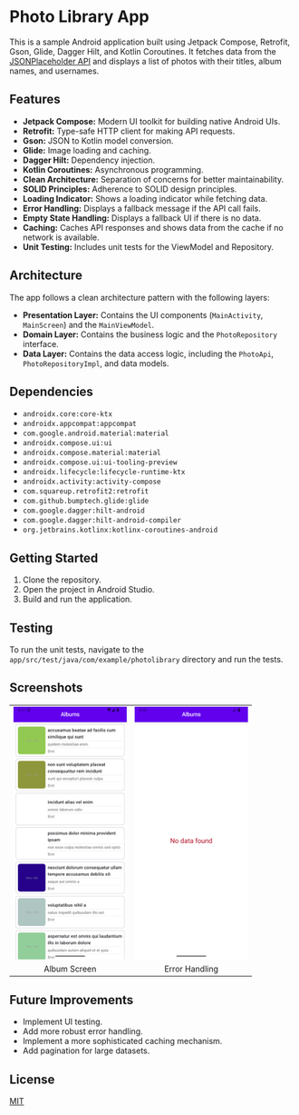 # Photo Library App

This is a sample Android application built using Jetpack Compose, Retrofit, Gson, Glide, Dagger
Hilt, and Kotlin Coroutines. It fetches data from
the [JSONPlaceholder API](https://jsonplaceholder.typicode.com/) and displays a list of photos with
their titles, album names, and usernames.

## Features

- **Jetpack Compose:** Modern UI toolkit for building native Android UIs.
- **Retrofit:** Type-safe HTTP client for making API requests.
- **Gson:** JSON to Kotlin model conversion.
- **Glide:** Image loading and caching.
- **Dagger Hilt:** Dependency injection.
- **Kotlin Coroutines:** Asynchronous programming.
- **Clean Architecture:** Separation of concerns for better maintainability.
- **SOLID Principles:** Adherence to SOLID design principles.
- **Loading Indicator:** Shows a loading indicator while fetching data.
- **Error Handling:** Displays a fallback message if the API call fails.
- **Empty State Handling:** Displays a fallback UI if there is no data.
- **Caching:** Caches API responses and shows data from the cache if no network is available.
- **Unit Testing:** Includes unit tests for the ViewModel and Repository.

## Architecture

The app follows a clean architecture pattern with the following layers:

- **Presentation Layer:** Contains the UI components (`MainActivity`, `MainScreen`) and the
  `MainViewModel`.
- **Domain Layer:** Contains the business logic and the `PhotoRepository` interface.
- **Data Layer:** Contains the data access logic, including the `PhotoApi`, `PhotoRepositoryImpl`,
  and data models.

## Dependencies

- `androidx.core:core-ktx`
- `androidx.appcompat:appcompat`
- `com.google.android.material:material`
- `androidx.compose.ui:ui`
- `androidx.compose.material:material`
- `androidx.compose.ui:ui-tooling-preview`
- `androidx.lifecycle:lifecycle-runtime-ktx`
- `androidx.activity:activity-compose`
- `com.squareup.retrofit2:retrofit`
- `com.github.bumptech.glide:glide`
- `com.google.dagger:hilt-android`
- `com.google.dagger:hilt-android-compiler`
- `org.jetbrains.kotlinx:kotlinx-coroutines-android`

## Getting Started

1. Clone the repository.
2. Open the project in Android Studio.
3. Build and run the application.

## Testing

To run the unit tests, navigate to the `app/src/test/java/com/example/photolibrary` directory and
run the tests.


## Screenshots

<table>
  <tr>
    <td><img src="screenshots/1.png" width="200"/></td>
    <td><img src="screenshots/2.png" width="200"/></td>
  </tr>
  <tr>
    <td align="center">Album Screen</td>
    <td align="center">Error Handling</td>
  </tr>
</table>


## Future Improvements

- Implement UI testing.
- Add more robust error handling.
- Implement a more sophisticated caching mechanism.
- Add pagination for large datasets.

## License

[MIT](https://opensource.org/licenses/MIT)
